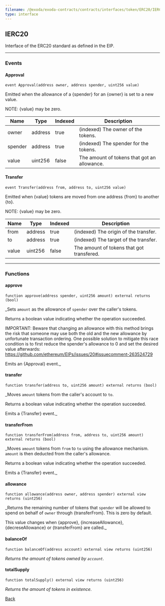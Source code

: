 ```yaml
---
filename: /@exoda/exoda-contracts/contracts/interfaces/token/ERC20/IERC20
type: interface
---
```


## IERC20

Interface of the ERC20 standard as defined in the EIP.

***

### Events

#### Approval

```solidity
event Approval(address owner, address spender, uint256 value)
```

Emitted when the allowance of a {spender} for an {owner} is set to a new value.

NOTE: {value} may be zero.

| Name | Type | Indexed | Description |
| ---- | ---- | ------- | ----------- |
| owner | address | true | (indexed) The owner of the tokens. |
| spender | address | true | (indexed) The spender for the tokens. |
| value | uint256 | false | The amount of tokens that got an allowance. |

#### Transfer

```solidity
event Transfer(address from, address to, uint256 value)
```

Emitted when {value} tokens are moved from one address {from} to another {to}.

NOTE: {value} may be zero.

| Name | Type | Indexed | Description |
| ---- | ---- | ------- | ----------- |
| from | address | true | (indexed) The origin of the transfer. |
| to | address | true | (indexed) The target of the transfer. |
| value | uint256 | false | The amount of tokens that got transfered. |

***

### Functions

#### approve

```solidity
function approve(address spender, uint256 amount) external returns (bool)
```

_Sets `amount` as the allowance of `spender` over the caller's tokens.

Returns a boolean value indicating whether the operation succeeded.

IMPORTANT: Beware that changing an allowance with this method brings the risk
that someone may use both the old and the new allowance by unfortunate
transaction ordering. One possible solution to mitigate this race
condition is to first reduce the spender's allowance to 0 and set the
desired value afterwards:
https://github.com/ethereum/EIPs/issues/20#issuecomment-263524729

Emits an {Approval} event._

#### transfer

```solidity
function transfer(address to, uint256 amount) external returns (bool)
```

_Moves `amount` tokens from the caller's account to `to`.

Returns a boolean value indicating whether the operation succeeded.

Emits a {Transfer} event._

#### transferFrom

```solidity
function transferFrom(address from, address to, uint256 amount) external returns (bool)
```

_Moves `amount` tokens from `from` to `to` using the allowance mechanism.
`amount` is then deducted from the caller's allowance.

Returns a boolean value indicating whether the operation succeeded.

Emits a {Transfer} event._

#### allowance

```solidity
function allowance(address owner, address spender) external view returns (uint256)
```

_Returns the remaining number of tokens that `spender` will be allowed to spend on behalf of `owner` through {transferFrom}.
This is zero by default.

This value changes when {approve}, {increaseAllowance}, {decreseAllowance} or {transferFrom} are called._

#### balanceOf

```solidity
function balanceOf(address account) external view returns (uint256)
```

_Returns the amount of tokens owned by `account`._

#### totalSupply

```solidity
function totalSupply() external view returns (uint256)
```

_Returns the amount of tokens in existence._

[Back](/index)